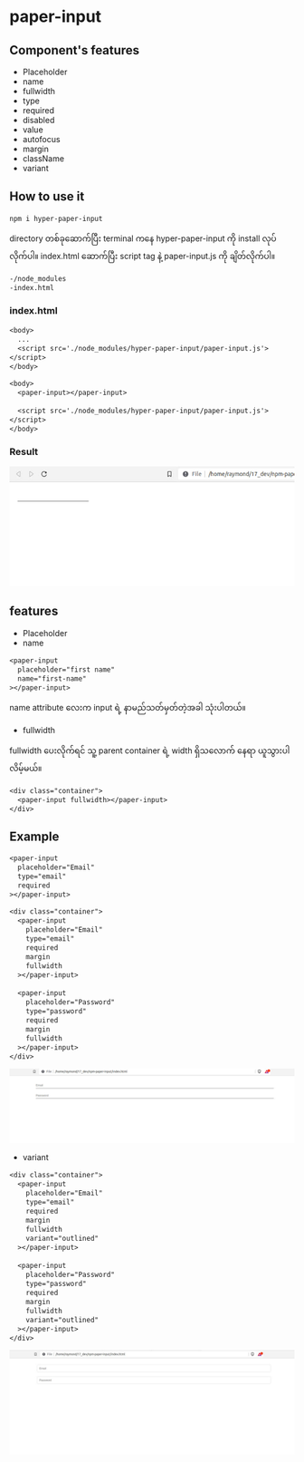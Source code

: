 # paper-input

## Component's features

<ul>
  <li>Placeholder</li>
  <li>name</li>
  <li>fullwidth</li>
  <li>type</li>
  <li>required</li>
  <li>disabled</li>
  <li>value</li>
  <li>autofocus</li>
  <li>margin</li>
  <li>className</li>
  <li>variant</li>
</ul>

## How to use it

```
npm i hyper-paper-input
```

directory တစ်ခုဆောက်ပြီး terminal ‌ကနေ hyper-paper-input ကို install လုပ်လိုက်ပါ။
index.html ဆောက်ပြီး script tag နဲ့ paper-input.js ကို ချိတ်လိုက်ပါ။

```
-/node_modules 
-index.html 
```
### index.html
```
<body>
  ...
  <script src='./node_modules/hyper-paper-input/paper-input.js'></script>
</body>

```

```
<body>
  <paper-input></paper-input>

  <script src='./node_modules/hyper-paper-input/paper-input.js'></script>
</body>
```
### Result
<img src='./image/default-paper-input.jpg'>

## features
- Placeholder
- name

```
<paper-input
  placeholder="first name"
  name="first-name"
></paper-input>
```
name attribute လေးက input ရဲ့ နာမည်သတ်မှတ်တဲ့အခါ သုံးပါတယ်။

- fullwidth

fullwidth ပေးလိုက်ရင် သူ့ parent container ရဲ့ width ရှိသလောက် နေရာ ယူသွားပါလိမ့်မယ်။

```
<div class="container">
  <paper-input fullwidth></paper-input>
</div>
```

## Example

```
<paper-input
  placeholder="Email"
  type="email"
  required
></paper-input>

```

```
<div class="container">
  <paper-input
    placeholder="Email"
    type="email"
    required
    margin
    fullwidth
  ></paper-input>

  <paper-input
    placeholder="Password"
    type="password"
    required
    margin
    fullwidth
  ></paper-input>
</div>
```

<img src="./image/two-paper-input.jpg">

- variant

```
<div class="container">
  <paper-input
    placeholder="Email"
    type="email"
    required
    margin
    fullwidth
    variant="outlined"
  ></paper-input>

  <paper-input
    placeholder="Password"
    type="password"
    required
    margin
    fullwidth
    variant="outlined"
  ></paper-input>
</div>
```
<img src="./image/paper-input-variant-outlined.jpg">